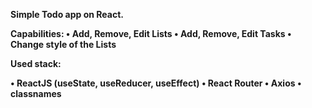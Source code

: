 <b>Simple Todo app on React.<b>

Capabilities: 
• Add, Remove, Edit Lists
• Add, Remove, Edit Tasks
• Change style of the Lists

Used stack:

•	ReactJS (useState, useReducer, useEffect)
•	React Router
•	Axios
•	classnames
